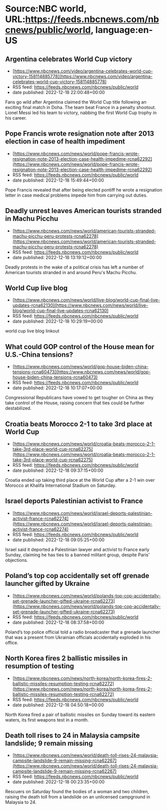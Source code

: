 # Source:NBC world, URL:https://feeds.nbcnews.com/nbcnews/public/world, language:en-US

## Argentina celebrates World Cup victory
 - [https://www.nbcnews.com/video/argentina-celebrates-world-cup-victory-158114885778](https://www.nbcnews.com/video/argentina-celebrates-world-cup-victory-158114885778)
 - RSS feed: https://feeds.nbcnews.com/nbcnews/public/world
 - date published: 2022-12-18 22:00:48+00:00

Fans go wild after Argentina claimed the World Cup title following an exciting final match in Doha. The team beat France in a penalty shootout. Lionel Messi led his team to victory, nabbing the first World Cup trophy in his career.

## Pope Francis wrote resignation note after 2013 election in case of health impediment
 - [https://www.nbcnews.com/news/world/pope-francis-wrote-resignation-note-2013-election-case-health-impedime-rcna62292](https://www.nbcnews.com/news/world/pope-francis-wrote-resignation-note-2013-election-case-health-impedime-rcna62292)
 - RSS feed: https://feeds.nbcnews.com/nbcnews/public/world
 - date published: 2022-12-18 15:49:44+00:00

Pope Francis revealed that after being elected pontiff  he wrote a resignation letter in case medical problems impede him from carrying out duties.

## Deadly unrest leaves American tourists stranded in Machu Picchu
 - [https://www.nbcnews.com/news/world/american-tourists-stranded-machu-picchu-peru-protests-rcna62278](https://www.nbcnews.com/news/world/american-tourists-stranded-machu-picchu-peru-protests-rcna62278)
 - RSS feed: https://feeds.nbcnews.com/nbcnews/public/world
 - date published: 2022-12-18 13:19:12+00:00

Deadly protests in the wake of a political crisis has left a number of American tourists stranded in and around Peru's Machu Picchu.

## World Cup live blog
 - [https://www.nbcnews.com/news/world/live-blog/world-cup-final-live-updates-rcna62130](https://www.nbcnews.com/news/world/live-blog/world-cup-final-live-updates-rcna62130)
 - RSS feed: https://feeds.nbcnews.com/nbcnews/public/world
 - date published: 2022-12-18 10:29:19+00:00

world cup live blog linkout

## What could GOP control of the House mean for U.S.-China tensions?
 - [https://www.nbcnews.com/news/world/gop-house-biden-china-tensions-rcna60473](https://www.nbcnews.com/news/world/gop-house-biden-china-tensions-rcna60473)
 - RSS feed: https://feeds.nbcnews.com/nbcnews/public/world
 - date published: 2022-12-18 10:17:07+00:00

Congressional Republicans have vowed to get tougher on China as they take control of the House, raising concern that ties could be further destabilized.

## Croatia beats Morocco 2-1 to take 3rd place at World Cup
 - [https://www.nbcnews.com/news/world/croatia-beats-morocco-2-1-take-3rd-place-world-cup-rcna62275](https://www.nbcnews.com/news/world/croatia-beats-morocco-2-1-take-3rd-place-world-cup-rcna62275)
 - RSS feed: https://feeds.nbcnews.com/nbcnews/public/world
 - date published: 2022-12-18 09:37:15+00:00

Croatia ended up taking third place at the World Cup after a 2-1 win over Morocco at Khalifa International Stadium on Saturday.

## Israel deports Palestinian activist to France
 - [https://www.nbcnews.com/news/world/israel-deports-palestinian-activist-france-rcna62274](https://www.nbcnews.com/news/world/israel-deports-palestinian-activist-france-rcna62274)
 - RSS feed: https://feeds.nbcnews.com/nbcnews/public/world
 - date published: 2022-12-18 09:05:25+00:00

Israel said it deported a Palestinian lawyer and activist to France early Sunday, claiming he has ties to a banned militant group, despite Paris' objections.

## Poland’s top cop accidentally set off grenade launcher gifted by Ukraine
 - [https://www.nbcnews.com/news/world/polands-top-cop-accidentally-set-grenade-launcher-gifted-ukraine-rcna62273](https://www.nbcnews.com/news/world/polands-top-cop-accidentally-set-grenade-launcher-gifted-ukraine-rcna62273)
 - RSS feed: https://feeds.nbcnews.com/nbcnews/public/world
 - date published: 2022-12-18 08:37:58+00:00

Poland’s top police official told a radio broadcaster that a grenade launcher that was a present from Ukrainian officials accidentally exploded in his office.

## North Korea fires 2 ballistic missiles in resumption of testing
 - [https://www.nbcnews.com/news/north-korea/north-korea-fires-2-ballistic-missiles-resumption-testing-rcna62272](https://www.nbcnews.com/news/north-korea/north-korea-fires-2-ballistic-missiles-resumption-testing-rcna62272)
 - RSS feed: https://feeds.nbcnews.com/nbcnews/public/world
 - date published: 2022-12-18 04:50:18+00:00

North Korea fired a pair of ballistic missiles on Sunday toward its eastern waters, its first weapons test in a month.

## Death toll rises to 24 in Malaysia campsite landslide; 9 remain missing
 - [https://www.nbcnews.com/news/world/death-toll-rises-24-malaysia-campsite-landslide-9-remain-missing-rcna62267](https://www.nbcnews.com/news/world/death-toll-rises-24-malaysia-campsite-landslide-9-remain-missing-rcna62267)
 - RSS feed: https://feeds.nbcnews.com/nbcnews/public/world
 - date published: 2022-12-18 00:23:35+00:00

Rescuers on Saturday found the bodies of a woman and two children, raising the death toll from a landslide on an unlicensed campground in Malaysia to 24.

